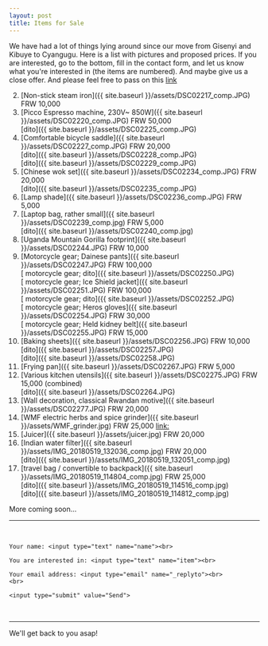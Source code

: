 ```yaml
---
layout: post
title: Items for Sale
---
```

We have had a lot of things lying around since our move from Gisenyi and Kibuye to Cyangugu. Here is a list with pictures and proposed prices. If you are interested, go to the bottom, fill in the contact form, and let us know what you're interested in (the items are numbered). And maybe give us a close offer. And please feel free to pass on this [link](https://zorbathegreek.github.io/GarageSale/) 


<!-- 1. [Six Pairs of Shoes] partly sold, will update picture soon <!--- #({{ site.baseurl }}/assets/DSC02213_comp.jpg)--> 
2. [Non-stick steam iron]({{ site.baseurl }}/assets/DSC02217_comp.JPG) FRW 10,000  
3. [Picco Espresso machine, 230V~ 850W]({{ site.baseurl }}/assets/DSC02220_comp.JPG) FRW 50,000  
[dito]({{ site.baseurl }}/assets/DSC02225_comp.JPG)
5. [Comfortable bicycle saddle]({{ site.baseurl }}/assets/DSC02227_comp.JPG) FRW 20,000   
[dito]({{ site.baseurl }}/assets/DSC02228_comp.JPG)  
[dito]({{ site.baseurl }}/assets/DSC02229_comp.JPG)  
6. [Chinese wok set]({{ site.baseurl }}/assets/DSC02234_comp.JPG) FRW 20,000    
[dito]({{ site.baseurl }}/assets/DSC02235_comp.JPG)
7. [Lamp shade]({{ site.baseurl }}/assets/DSC02236_comp.JPG) FRW 5,000  
8. [Laptop bag, rather small]({{ site.baseurl }}/assets/DSC02239_comp.jpg)  FRW 5,000  
[dito]({{ site.baseurl }}/assets/DSC02240_comp.jpg)
10. [Uganda Mountain Gorilla footprint]({{ site.baseurl }}/assets/DSC02244.JPG) FRW 10,000  
11. [Motorcycle gear; Dainese pants]({{ site.baseurl }}/assets/DSC02247.JPG) FRW 100,000    
[ motorcycle gear; dito]({{ site.baseurl }}/assets/DSC02250.JPG)  
[ motorcycle gear; Ice Shield jacket]({{ site.baseurl }}/assets/DSC02251.JPG)  FRW 100,000  
[ motorcycle gear; dito]({{ site.baseurl }}/assets/DSC02252.JPG)  
[ motorcycle gear; Heros gloves]({{ site.baseurl }}/assets/DSC02254.JPG)  FRW 30,000  
[ motorcycle gear; Held kidney belt]({{ site.baseurl }}/assets/DSC02255.JPG)  FRW 15,000   
12. [Baking sheets]({{ site.baseurl }}/assets/DSC02256.JPG)  FRW 10,000  
[dito]({{ site.baseurl }}/assets/DSC02257.JPG)  
[dito]({{ site.baseurl }}/assets/DSC02258.JPG)  
15. [Frying pan]({{ site.baseurl }}/assets/DSC02267.JPG)  FRW 5,000  
17. [Various kitchen utensils]({{ site.baseurl }}/assets/DSC02275.JPG) FRW 15,000 (combined)  
[dito]({{ site.baseurl }}/assets/DSC02264.JPG)
18. [Wall decoration, classical Rwandan motive]({{ site.baseurl }}/assets/DSC02277.JPG) FRW 20,000    
24. [WMF electric herbs and spice grinder]({{ site.baseurl }}/assets/WMF_grinder.jpg) FRW 25,000 [link:](https://www.wmf.com/en/electric-mill.html) 
25. [Juicer]({{ site.baseurl }}/assets/juicer.jpg) FRW 20,000 
26. [Indian water filter]({{ site.baseurl }}/assets/IMG_20180519_132036_comp.jpg) FRW 20,000  
[dito]({{ site.baseurl }}/assets/IMG_20180519_132051_comp.jpg)
27. [travel bag / convertible to backpack]({{ site.baseurl }}/assets/IMG_20180519_114804_comp.jpg) FRW 25,000  
[dito]({{ site.baseurl }}/assets/IMG_20180519_114516_comp.jpg)  
[dito]({{ site.baseurl }}/assets/IMG_20180519_114812_comp.jpg)  


<!-- copy and paste the following line for more items 
25. [item]({{ site.baseurl }}/assets/) FRW -->

More coming soon...



<hr>
<br>
<form action="https://formspree.io/garagesale.ashs@gmail.com"
	method="POST">

    Your name: <input type="text" name="name"><br>
    
    You are interested in: <input type="text" name="item"><br>
    
    Your email address: <input type="email" name="_replyto"><br>
    <br>
    
    <input type="submit" value="Send">
    
</form>
<br>
<hr>

We'll get back to you asap!
